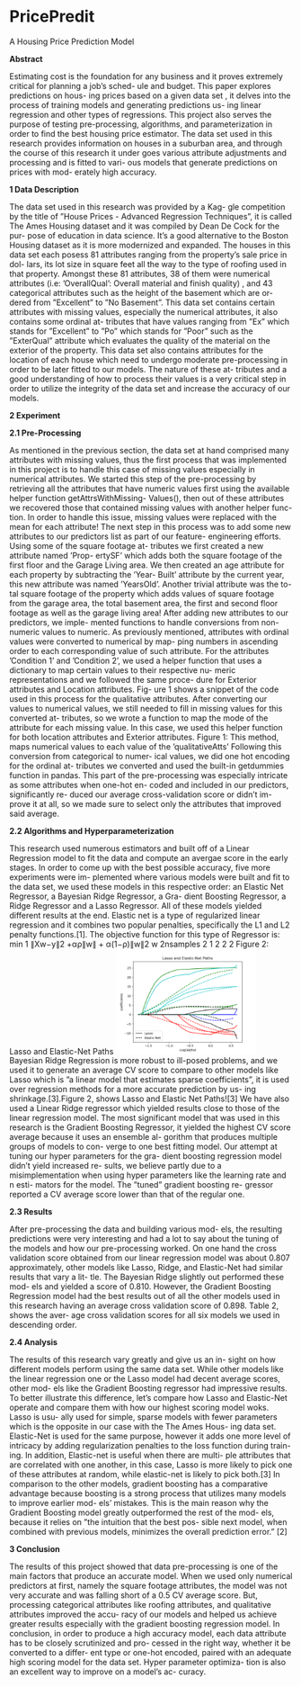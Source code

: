 # PricePredit

A Housing Price Prediction Model

**Abstract**

Estimating cost is the foundation for any business and it proves extremely critical for planning a job’s sched- ule and budget. This paper explores predictions on hous- ing prices based on a given data set , it delves into the process of training models and generating predictions us- ing linear regression and other types of regressions. This project also serves the purpose of testing pre-processing, algorithms, and parameterization in order to find the best housing price estimator. The data set used in this research provides information on houses in a suburban area, and through the course of this research it under goes various attribute adjustments and processing and is fitted to vari- ous models that generate predictions on prices with mod- erately high accuracy.

**1 Data Description**

The data set used in this research was provided by a Kag- gle competition by the title of ”House Prices - Advanced Regression Techniques”, it is called The Ames Housing dataset and it was compiled by Dean De Cock for the pur- pose of education in data science. It’s a good alternative to the Boston Housing dataset as it is more modernized and expanded. The houses in this data set each posess 81 attributes ranging from the property’s sale price in dol- lars, its lot size in square feet all the way to the type of roofing used in that property. Amongst these 81 attributes, 38 of them were numerical attributes (i.e: ’OverallQual’: Overall material and finish quality) , and 43 categorical attributes such as the height of the basement which are or- dered from ”Excellent” to ”No Basement”. This data set
contains certain attributes with missing values, especially the numerical attributes, it also contains some ordinal at- tributes that have values ranging from ”Ex” which stands for ”Excellent” to ”Po” which stands for ”Poor” such as the ”ExterQual” attribute which evaluates the quality of the material on the exterior of the property. This data set also contains attributes for the location of each house which need to undergo moderate pre-processing in order to be later fitted to our models. The nature of these at- tributes and a good understanding of how to process their values is a very critical step in order to utilize the integrity of the data set and increase the accuracy of our models.

**2 Experiment**

**2.1 Pre-Processing**

 As mentioned in the previous section, the data set at hand comprised many attributes with missing values, thus the first process that was implemented in this project is to handle this case of missing values especially in numerical attributes. We started this step of the pre-processing by retrieving all the attributes that have numeric values first using the available helper function getAttrsWithMissing- Values(), then out of these attributes we recovered those that contained missing values with another helper func- tion. In order to handle this issue, missing values were replaced with the mean for each attribute!
The next step in this process was to add some new attributes to our predictors list as part of our feature- engineering efforts. Using some of the square footage at- tributes we first created a new attribute named ’Prop- ertySF’ which adds both the square footage of the first floor and the Garage Living area. We then created an age attribute for each property by subtracting the ’Year- Built’ attribute by the current year, this new attribute was named ’YearsOld’. Another trivial attribute was the to- tal square footage of the property which adds values of square footage from the garage area, the total basement area, the first and second floor footage as well as the garage living area!
After adding new attributes to our predictors, we imple- mented functions to handle conversions from non-numeric values to numeric. As previously mentioned, attributes with ordinal values were converted to numerical by map- ping numbers in ascending order to each corresponding value of such attribute. For the attributes ’Condition 1’ and ’Condition 2’, we used a helper function that uses a dictionary to map certain values to their respective nu- meric representations and we followed the same proce- dure for Exterior attributes and Location attributes. Fig- ure 1 shows a snippet of the code used in this process for the qualitative attributes.
After converting our values to numerical values, we still needed to fill in missing values for this converted at- tributes, so we wrote a function to map the mode of the attribute for each missing value. In this case, we used this helper function for both location attributes and Exterior attributes.
Figure 1: This method, maps numerical values to each value of the ’qualitativeAtts’
Following this conversion from categorical to numer- ical values, we did one hot encoding for the ordinal at- tributes we converted and used the built-in getdummies function in pandas. This part of the pre-processing was especially intricate as some attributes when one-hot en- coded and included in our predictors, significantly re- duced our average cross-validation score or didn’t im- prove it at all, so we made sure to select only the attributes that improved said average.

**2.2 Algorithms and Hyperparameterization**

This research used numerous estimators and built off of a Linear Regression model to fit the data and compute an avergae score in the early stages. In order to come up with the best possible accuracy, five more experiments were im- plemented where various models were built and fit to the data set, we used these models in this respective order: an Elastic Net Regressor, a Bayesian Ridge Regressor, a Gra- dient Boosting Regressor, a Ridge Regressor and a Lasso Regressor. All of these models yielded different results at the end.
Elastic net is a type of regularized linear regression and it combines two popular penalties, specifically the L1 and L2 penalty functions.[1]. The objective function for this type of Regressor is:
min 1 ∥Xw−y∥2 +αρ∥w∥ + α(1−ρ)∥w∥2 w 2nsamples 2 1 2 2
   2
  Figure 2: Lasso and Elastic-Net Paths
  <img src="graph.png" width=250><br>
Bayesian Ridge Regression is more robust to ill-posed problems, and we used it to generate an average CV score to compare to other models like Lasso which is ”a linear model that estimates sparse coefficients”, it is used over regression methods for a more accurate prediction by us- ing shrinkage.[3].Figure 2, shows Lasso and Elastic Net Paths![3]
We have also used a Linear Ridge regressor which yielded results close to those of the linear regression model. The most significant model that was used in this research is the Gradient Boosting Regressor, it yielded the highest CV score average because it uses an ensemble al- gorithm that produces multiple groups of models to con- verge to one best fitting model.
Our attempt at tuning our hyper parameters for the gra- dient boosting regression model didn’t yield increased re- sults, we believe partly due to a misimplementation when using hyper parameters like the learning rate and n esti- mators for the model. The ”tuned” gradient boosting re- gressor reported a CV average score lower than that of the regular one.

**2.3 Results**

After pre-processing the data and building various mod- els, the resulting predictions were very interesting and had a lot to say about the tuning of the models and how our pre-processing worked. On one hand the cross validation score obtained from our linear regression model was about 0.807 approximately, other models like Lasso, Ridge, and Elastic-Net had similar results that vary a lit- tle. The Bayesian Ridge slightly out performed these mod- els and yielded a score of 0.810. However, the Gradient Boosting Regression model had the best results out of all the other models used in this research having an average cross validation score of 0.898. Table 2, shows the aver- age cross validation scores for all six models we used in descending order.

**2.4 Analysis**

The results of this research vary greatly and give us an in- sight on how different models perform using the same data set. While other models like the linear regression one or the Lasso model had decent average scores, other mod- els like the Gradient Boosting regressor had impressive results. To better illustrate this difference, let’s compare how Lasso and Elastic-Net operate and compare them with how our highest scoring model woks. Lasso is usu- ally used for simple, sparse models with fewer parameters which is the opposite in our case with the The Ames Hous- ing data set. Elastic-Net is used for the same purpose, however it adds one more level of intricacy by adding regularization penalties to the loss function during train- ing. In addition, Elastic-net is useful when there are multi- ple attributes that are correlated with one another, in this case, Lasso is more likely to pick one of these attributes at random, while elastic-net is likely to pick both.[3]
In comparison to the other models, gradient boosting has a comparative advantage because boosting is a strong process that utilizes many models to improve earlier mod- els’ mistakes. This is the main reason why the Gradient Boosting model greatly outperformed the rest of the mod- els, because it relies on ”the intuition that the best pos- sible next model, when combined with previous models, minimizes the overall prediction error.” [2]

**3 Conclusion**

The results of this project showed that data pre-processing is one of the main factors that produce an accurate model. When we used only numerical predictors at first, namely the square footage attributes, the model was not very accurate and was falling short of a 0.5 CV average score. But, processing categorical attributes like roofing attributes, and qualitative attributes improved the accu- racy of our models and helped us achieve greater results especially with the gradient boosting regression model. In conclusion, in order to produce a high accuracy model, each data attribute has to be closely scrutinized and pro- cessed in the right way, whether it be converted to a differ- ent type or one-hot encoded, paired with an adequate high scoring model for the data set. Hyper parameter optimiza- tion is also an excellent way to improve on a model’s ac- curacy.

